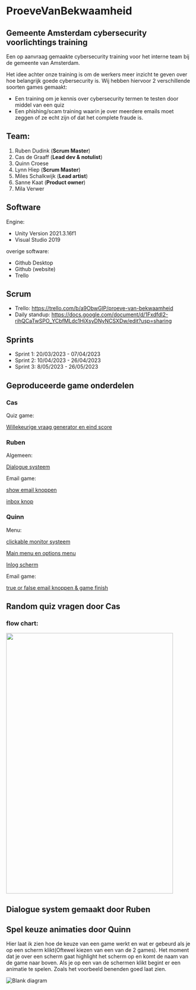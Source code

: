 # ProeveVanBekwaamheid

## Gemeente Amsterdam cybersecurity voorlichtings training
Een op aanvraag gemaakte cybersecurity training voor het interne team bij de gemeente van Amsterdam.

Het idee achter onze training is om de werkers meer inzicht te geven over hoe belangrijk goede cybersecurity is.
Wij hebben hiervoor 2 verschillende soorten games gemaakt: 

* Een training om je kennis over cybersecurity termen te testen door middel van een quiz
* Een phishing/scam training waarin je over meerdere emails moet zeggen of ze echt zijn of dat het complete fraude is.

## Team:
1. Ruben Dudink (**Scrum Master**)
2. Cas de Graaff (**Lead dev & notulist**)
3. Quinn Croese 
4. Lynn Hiep (**Scrum Master**)
5. Miles Schalkwijk (**Lead artist**)
6. Sanne Kaat (**Product owner**)
7. Mila Verwer

## Software
Engine:
- Unity Version 2021.3.16f1
- Visual Studio 2019

overige software:
- Github Desktop
- Github (website)
- Trello

## Scrum
- Trello: https://trello.com/b/a9ObwGlP/proeve-van-bekwaamheid
- Daily standup: https://docs.google.com/document/d/1Fxdfdl2-rihQCaTwSPO_YCbfMLdc1HjXsyDNyNCSXDw/edit?usp=sharing

## Sprints
- Sprint 1: 20/03/2023 - 07/04/2023
- Sprint 2: 10/04/2023 - 26/04/2023
- Sprint 3: 8/05/2023  - 26/05/2023

## Geproduceerde game onderdelen

### Cas  
 Quiz game:  

[Willekeurige vraag generator en eind score](https://github.com/Casdegraaff/ProeveVanBekwaamheid/blob/Development/Assets/Scripts/QuizGame/QuizManager.cs)   

### Ruben  
 Algemeen:  

[Dialogue systeem](https://github.com/Casdegraaff/ProeveVanBekwaamheid/tree/Development/Assets/Scripts/DialogueScripts)    

 Email game:  

[show email knoppen](https://github.com/Casdegraaff/ProeveVanBekwaamheid/blob/Development/Assets/Scripts/EmailGame/EmailButtons/EmailSpawner.cs)  

[inbox knop](https://github.com/Casdegraaff/ProeveVanBekwaamheid/blob/Development/Assets/Scripts/EmailGame/EmailButtons/ButtonChoice.cs)

### Quinn  
 Menu:  

[clickable monitor systeem](https://github.com/Casdegraaff/ProeveVanBekwaamheid/blob/Development/Assets/Scripts/Animation/start_game.cs)

[Main menu en options menu](https://github.com/Casdegraaff/ProeveVanBekwaamheid/tree/Development/Assets/Scripts/MainMenu)

[Inlog scherm](https://github.com/Casdegraaff/ProeveVanBekwaamheid/tree/Development/Assets/Scripts/SignIn)

Email game:    

[true or false email knoppen & game finish](https://github.com/Casdegraaff/ProeveVanBekwaamheid/blob/Development/Assets/Scripts/EmailGame/EmailButtons/ButtonChoice.cs) 

## Random quiz vragen door Cas


### flow chart:
<img src="https://cdn.discordapp.com/attachments/744949183479283785/1110140567326830672/RandomQuestionDiagram.png" data-canonical-src="https://cdn.discordapp.com/attachments/744949183479283785/1110140567326830672/RandomQuestionDiagram.png" height="700" width="449"/>

## Dialogue system gemaakt door Ruben

## Spel keuze animaties door Quinn

Hier laat ik zien hoe de keuze van een game werkt en wat er gebeurd als je op een scherm klikt(Oftewel kiezen van een van de 2 games). Het moment dat je over een scherm gaat highlight het scherm op en komt de naam van de game naar boven. Als je op een van de schermen klikt begint er een animatie te spelen. Zoals het voorbeeld benenden goed laat zien.  

![Blank diagram](https://github.com/Casdegraaff/ProeveVanBekwaamheid/assets/54802902/9c0364c7-d504-48b7-8457-2a026134884d)

